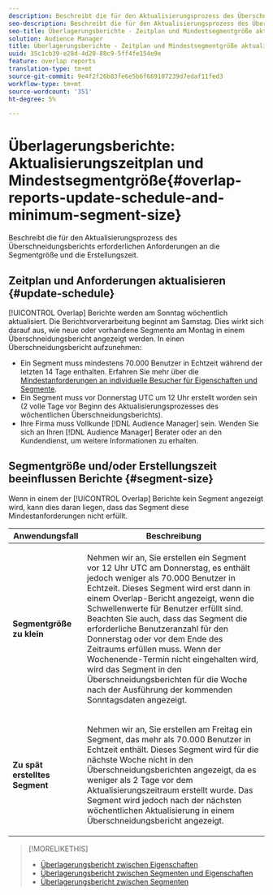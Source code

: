 ```yaml
---
description: Beschreibt die für den Aktualisierungsprozess des Überschneidungsberichts erforderlichen Anforderungen an die Segmentgröße und die Erstellungszeit.
seo-description: Beschreibt die für den Aktualisierungsprozess des Überschneidungsberichts erforderlichen Anforderungen an die Segmentgröße und die Erstellungszeit.
seo-title: Überlagerungsberichte - Zeitplan und Mindestsegmentgröße aktualisieren
solution: Audience Manager
title: Überlagerungsberichte - Zeitplan und Mindestsegmentgröße aktualisieren
uuid: 35c1cb39-e28d-4d20-88c9-5ff4fe154e9e
feature: overlap reports
translation-type: tm+mt
source-git-commit: 9e4f2f26b83fe6e5b6f669107239d7edaf11fed3
workflow-type: tm+mt
source-wordcount: '351'
ht-degree: 5%

---
```



# Überlagerungsberichte: Aktualisierungszeitplan und Mindestsegmentgröße{#overlap-reports-update-schedule-and-minimum-segment-size}

Beschreibt die für den Aktualisierungsprozess des Überschneidungsberichts erforderlichen Anforderungen an die Segmentgröße und die Erstellungszeit.

## Zeitplan und Anforderungen aktualisieren {#update-schedule}

[!UICONTROL Overlap] Berichte werden am Sonntag wöchentlich aktualisiert. Die Berichtvorverarbeitung beginnt am Samstag. Dies wirkt sich darauf aus, wie neue oder vorhandene Segmente am Montag in einem Überschneidungsbericht angezeigt werden. In einen Überschneidungsbericht aufzunehmen:

* Ein Segment muss mindestens 70.000 Benutzer in Echtzeit während der letzten 14 Tage enthalten. Erfahren Sie mehr über die [Mindestanforderungen an individuelle Besucher für Eigenschaften und Segmente](../../reporting/report-sampling.md#data-sampling-ratio).
* Ein Segment muss vor Donnerstag UTC um 12 Uhr erstellt worden sein (2 volle Tage vor Beginn des Aktualisierungsprozesses des wöchentlichen Überschneidungsberichts).
* Ihre Firma muss Vollkunde [!DNL Audience Manager] sein. Wenden Sie sich an Ihren [!DNL Audience Manager] Berater oder an den Kundendienst, um weitere Informationen zu erhalten.

## Segmentgröße und/oder Erstellungszeit beeinflussen Berichte {#segment-size}

Wenn in einem der [!UICONTROL Overlap] Berichte kein Segment angezeigt wird, kann dies daran liegen, dass das Segment diese Mindestanforderungen nicht erfüllt.

<table id="table_BE2937C1FA314BBDBD1D026321D6E6B1"> 
 <thead> 
  <tr> 
   <th colname="col1" class="entry"> Anwendungsfall </th> 
   <th colname="col2" class="entry"> Beschreibung </th> 
  </tr> 
 </thead>
 <tbody> 
  <tr> 
   <td colname="col1"> <p> <b>Segmentgröße zu klein</b> </p> </td> 
   <td colname="col2"> <p>Nehmen wir an, Sie erstellen ein Segment vor 12 Uhr UTC am Donnerstag, es enthält jedoch weniger als 70.000 Benutzer in Echtzeit. Dieses Segment wird erst dann in einem <span class="wintitle"> Overlap-Bericht</span> angezeigt, wenn die Schwellenwerte für Benutzer erfüllt sind. Beachten Sie auch, dass das Segment die erforderliche Benutzeranzahl für den Donnerstag oder vor dem Ende des Zeitraums erfüllen muss. Wenn der Wochenende-Termin nicht eingehalten wird, wird das Segment in den <span class="wintitle"> Überschneidungsberichten</span> für die Woche nach der Ausführung der kommenden Sonntagsdaten angezeigt. </p> </td> 
  </tr> 
  <tr> 
   <td colname="col1"> <p> <b>Zu spät erstelltes Segment</b> </p> </td> 
   <td colname="col2"> <p>Nehmen wir an, Sie erstellen am Freitag ein Segment, das mehr als 70.000 Benutzer in Echtzeit enthält. Dieses Segment wird für die nächste Woche nicht in den <span class="wintitle"> Überschneidungsberichten</span> angezeigt, da es weniger als 2 Tage vor dem Aktualisierungszeitraum erstellt wurde. Das Segment wird jedoch nach der nächsten wöchentlichen Aktualisierung in einem <span class="wintitle"> Überschneidungsbericht</span> angezeigt. </p> </td> 
  </tr> 
 </tbody> 
</table>

>[!MORELIKETHIS]
>
>* [Überlagerungsbericht zwischen Eigenschaften](../../reporting/dynamic-reports/trait-trait-overlap-report.md#trait-to-trait-overlap-report)
>* [Überlagerungsbericht zwischen Segmenten und Eigenschaften](../../reporting/dynamic-reports/segment-trait-overlap-report.md)
>* [Überlagerungsbericht zwischen Segmenten](../../reporting/dynamic-reports/segment-segment-overlap-report.md)

